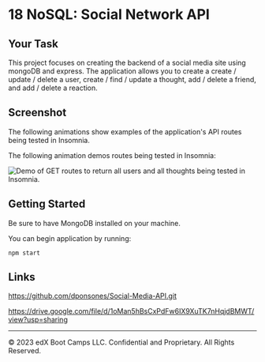 # 18 NoSQL: Social Network API

## Your Task

This project focuses on creating the backend of a social media site using mongoDB and express. The application allows you to create a create / update / delete a user, create / find / update a thought, add / delete a friend, and add / delete a reaction. 

## Screenshot

The following animations show examples of the application's API routes being tested in Insomnia.

The following animation demos routes being tested in Insomnia:

![Demo of GET routes to return all users and all thoughts being tested in Insomnia.](./Assets/social-media-api.gif)


## Getting Started

Be sure to have MongoDB installed on your machine. 

You can begin application by running: 
```
npm start
```

## Links
https://github.com/dponsones/Social-Media-API.git

https://drive.google.com/file/d/1oMan5hBsCxPdFw6IX9XuTK7nHqjdBMWT/view?usp=sharing



---
© 2023 edX Boot Camps LLC. Confidential and Proprietary. All Rights Reserved.
